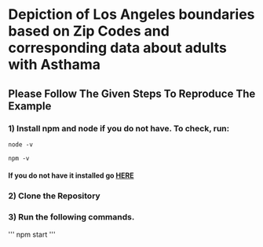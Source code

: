 # Depiction of Los Angeles boundaries based on Zip Codes and corresponding data about adults with Asthama
## Please Follow The Given Steps To Reproduce The Example


### 1) Install npm and node if you do not have. To check, run:
```
node -v
```

```
npm -v
```

#### If you do not have it installed go [HERE](https://www.tutorialspoint.com/nodejs/nodejs_environment_setup.htm)

### 2) Clone the Repository

### 3) Run the following commands.

'''
npm start
''' 

 